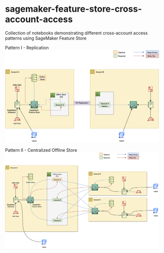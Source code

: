# sagemaker-feature-store-cross-account-access
Collection of notebooks demonstrating different cross-account access patterns using SageMaker Feature Store

Pattern I - Replication
![Pattern I](./img/pattern-1.png?raw=true "Pattern I")




Pattern II - Centralized Offline Store
![Pattern II](./img/pattern-2.png?raw=true "Pattern II")

